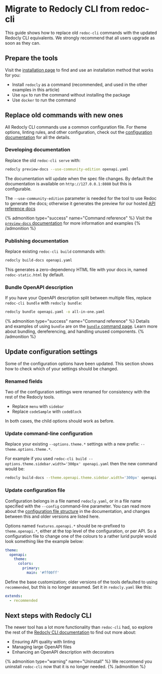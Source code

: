 # Migrate to Redocly CLI from redoc-cli

This guide shows how to replace old `redoc-cli` commands with the updated Redocly CLI equivalents. We strongly recommend that all users upgrade as soon as they can.

## Prepare the tools

Visit the [installation page](../installation.md) to find and use an installation method that works for you:

- Install `redocly` as a command (recommended, and used in the other examples in this article)
- Use `npx` to run the command without installing the package
- Use `docker` to run the command

## Replace old commands with new ones

All Redocly CLI commands use a common configuration file. For theme options, linting rules, and other configuration, check out the [configuration documentation](../configuration/index.md) for all the details.

### Developing documentation

Replace the old `redoc-cli serve` with:

```sh
redocly preview-docs --use-community-edition openapi.yaml
```

The documentation will update when the spec file changes.
By default the documentation is available on `http://127.0.0.1:8080` but this is configurable.

The `--use-community-edition` parameter is needed for the tool to use Redoc to generate the docs; otherwise it generates the preview for our hosted [API reference docs](https://redocly.com/reference/)

{% admonition type="success" name="Command reference" %}
Visit the [`preview-docs` documentation](../commands/preview-docs.md) for more information and examples
{% /admonition %}

### Publishing documentation

Replace existing `redoc-cli build` commands with:

```sh
redocly build-docs openapi.yaml
```

This generates a zero-dependency HTML file with your docs in, named `redoc-static.html` by default.

### Bundle OpenAPI description

If you have your OpenAPI description split between multiple files, replace `redoc-cli bundle` with `redocly bundle`:

```sh
redocly bundle openapi.yaml -o all-in-one.yaml
```

{% admonition type="success" name="Command reference" %}
Details and examples of using `bundle` are on the [`bundle` command page](../commands/bundle.md). Learn more about bundling, dereferencing, and handling unused components.
{% /admonition %}

## Update configuration settings

Some of the configuration options have been updated. This section shows how to check which of your settings should be changed.

### Renamed fields

Two of the configuration settings were renamed for consistency with the rest of the Redocly tools.

- Replace `menu` with `sidebar`
- Replace `codeSample` with `codeBlock`

In both cases, the child options should work as before.

### Update command-line configuration

Replace your existing `--options.theme.*` settings with a new prefix: `--theme.options.theme.*`.

For example if you used `redoc-cli build --options.theme.sidebar.width='300px' openapi.yaml` then the new command would be:

```sh
redocly build-docs --theme.openapi.theme.sidebar.width='300px' openapi.yaml
```

### Update configuration file

Configuration belongs in a file named `redocly.yaml`, or in a file name specified with the `--config` command-line parameter. You can read more about the [configuration file structure](../configuration/index.md) in the documentation, and changes between this and older versions are listed here.

Options named `features.openapi.*` should be re-prefixed to `theme.openapi.*`, either at the top level of the configuration, or per API. So a configuration file to change one of the colours to a rather lurid purple would look something like the example below:

```yaml
theme:
  openapi:
    theme:
      colors:
        primary:
          main: '#ff00ff'
```

Define the base customization; older versions of the tools defaulted to using `recommended`, but this is no longer assumed. Set it in `redocly.yaml` like this:

```yaml
extends:
  - recommended
```

## Next steps with Redocly CLI

The newer tool has a lot more functionality than `redoc-cli` had, so explore the rest of the [Redocly CLI documentation](../index.md) to find out more about:

- Ensuring API quality with linting
- Managing large OpenAPI files
- Enhancing an OpenAPI description with decorators

{% admonition type="warning" name="Uninstall" %}
We recommend you uninstall `redoc-cli` now that it is no longer needed.
{% /admonition %}
